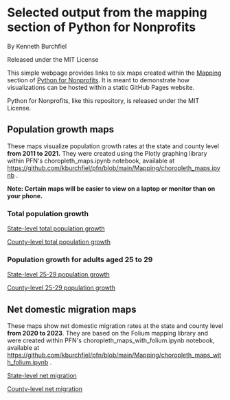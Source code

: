 # Selected output from the mapping section of Python for Nonprofits

By Kenneth Burchfiel

Released under the MIT License

This simple webpage provides links to six maps created within
the [Mapping](https://github.com/kburchfiel/pfn/tree/main/Mapping) section
of [Python for Nonprofits](https://github.com/kburchfiel/pfn). It is meant
to demonstrate how visualizations can be hosted within 
a static GitHub Pages website.

Python for Nonprofits, like this repository, is released under 
the MIT License.


## Population growth maps

These maps visualize population growth rates at the state and county
level **from 2011 to 2021.** They were created using the Plotly graphing
library within PFN's choropleth_maps.ipynb notebook, available at
https://github.com/kburchfiel/pfn/blob/main/Mapping/choropleth_maps.ipynb .

**Note: Certain maps will be easier to view on a laptop or monitor than
on your phone.**


### Total population growth

[State-level total population growth](maps/state_pop_pct_growth_2011-2021.html)

[County-level total population growth](maps/county_pop_pct_growth_2011-2021_tiled.html)

### Population growth for adults aged 25 to 29

[State-level 25-29 population growth](maps/state_25-29_pop_pct_growth_2011-2021.html)

[County-level 25-29 population growth](maps/county_25-29_pop_pct_growth_2011-2021_tiled.html)

## Net domestic migration maps

These maps show net domestic migration rates at the state and
county level **from 2020 to 2023**. They are based on the Folium mapping
library and were created within PFN's
choropleth_maps_with_folium.ipynb notebook, available at
https://github.com/kburchfiel/pfn/blob/main/Mapping/choropleth_maps_with_folium.ipynb .

[State-level net migration](maps/net_migration_rate_state_2020-2023.html)

[County-level net migration](maps/net_migration_rate_county_2020-2023.html)
